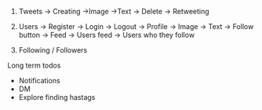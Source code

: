 1. Tweets
    -> Creating
        ->Image
        ->Text
    -> Delete
    -> Retweeting
2. Users 
    -> Register
    -> Login
    -> Logout
    -> Profile
        -> Image
        -> Text
        -> Follow button
    -> Feed
        -> Users feed
        -> Users who they follow

3. Following / Followers



Long term todos
- Notifications
- DM
- Explore finding hastags